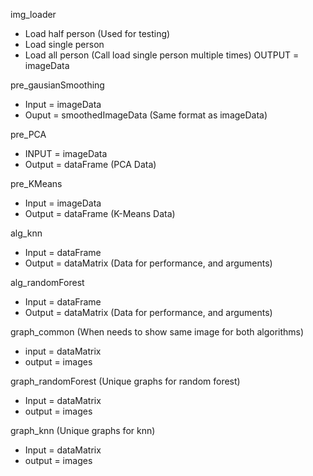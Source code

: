 img_loader
- Load half person (Used for testing)
- Load single person
- Load all person (Call load single person multiple times)
OUTPUT = imageData

pre_gausianSmoothing
- Input = imageData
- Ouput = smoothedImageData (Same format as imageData)

pre_PCA
- INPUT = imageData
- Output = dataFrame (PCA Data)

pre_KMeans
- Input = imageData
- Output = dataFrame (K-Means Data)

alg_knn
- Input = dataFrame
- Output = dataMatrix (Data for performance, and arguments)

alg_randomForest
- Input = dataFrame
- Output = dataMatrix (Data for performance, and arguments)

graph_common (When needs to show same image for both algorithms)
- input = dataMatrix
- output = images

graph_randomForest (Unique graphs for random forest)
- Input = dataMatrix
- output = images

graph_knn (Unique graphs for knn)
- Input = dataMatrix
- output = images